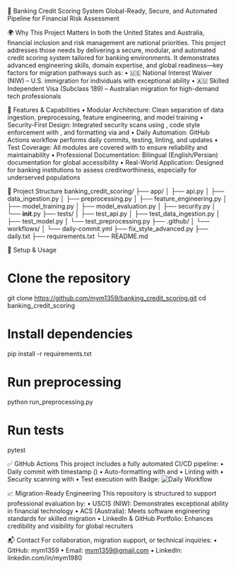 
🏦 Banking Credit Scoring System
Global-Ready, Secure, and Automated Pipeline for Financial Risk Assessment

🌍 Why This Project Matters
In both the United States and Australia, financial inclusion and risk management are national priorities. This project addresses those needs by delivering a secure, modular, and automated credit scoring system tailored for banking environments. It demonstrates advanced engineering skills, domain expertise, and global readiness—key factors for migration pathways such as:
• 	🇺🇸 National Interest Waiver (NIW) – U.S. immigration for individuals with exceptional ability
• 	🇦🇺 Skilled Independent Visa (Subclass 189) – Australian migration for high-demand tech professionals

🔧 Features & Capabilities
• 	Modular Architecture: Clean separation of data ingestion, preprocessing, feature engineering, and model training
• 	Security-First Design: Integrated security scans using , code style enforcement with , and formatting via  and 
• 	Daily Automation: GitHub Actions workflow performs daily commits, testing, linting, and updates
• 	Test Coverage: All modules are covered with  to ensure reliability and maintainability
• 	Professional Documentation: Bilingual (English/Persian) documentation for global accessibility
• 	Real-World Application: Designed for banking institutions to assess creditworthiness, especially for underserved populations

📁 Project Structure
banking_credit_scoring/
├── app/
│   ├── api.py
│   ├── data_ingestion.py
│   ├── preprocessing.py
│   ├── feature_engineering.py
│   ├── model_training.py
│   ├── model_evaluation.py
│   ├── security.py
│   └── __init__.py
├── tests/
│   ├── test_api.py
│   ├── test_data_ingestion.py
│   ├── test_model.py
│   └── test_preprocessing.py
├── .github/
│   └── workflows/
│       └── daily-commit.yml
├── fix_style_advanced.py
├── daily.txt
├── requirements.txt
└── README.md


🚀 Setup & Usage
# Clone the repository
git clone https://github.com/mym1359/banking_credit_scoring.git
cd banking_credit_scoring

# Install dependencies
pip install -r requirements.txt

# Run preprocessing
python run_preprocessing.py

# Run tests
pytest

✅ GitHub Actions
This project includes a fully automated CI/CD pipeline:
• 	Daily commit with timestamp ()
• 	Auto-formatting with  and 
• 	Linting with 
• 	Security scanning with 
• 	Test execution with 
Badge:
![Daily Workflow](https://github.com/mym1359/banking_credit_scoring/actions/workflows/daily-commit.yml/badge.svg)

📈 Migration-Ready Engineering
This repository is structured to support professional evaluation by:
• 	USCIS (NIW): Demonstrates exceptional ability in financial technology
• 	ACS (Australia): Meets software engineering standards for skilled migration
• 	LinkedIn & GitHub Portfolio: Enhances credibility and visibility for global recruiters

📬 Contact
For collaboration, migration support, or technical inquiries:
• 	GitHub: mym1359
• 	Email: mym1359@gmail.com
• 	LinkedIn: linkedin.com/in/mym1980